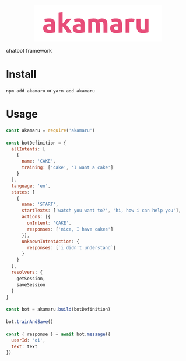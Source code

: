 <p alt="Logo" align="center">
  <img src="./logo.png" />
</p>

chatbot framework

# Install
`npm add akamaru` or `yarn add akamaru`

# Usage
```javascript
const akamaru = require('akamaru')

const botDefinition = {
  allIntents: [
    {
      name: 'CAKE',
      training: ['cake', 'I want a cake']
    }
  ],
  language: 'en',
  states: [
    {
      name: 'START',
      startTexts: ['watch you want to?', 'hi, how i can help you'],
      actions: [{
        onIntent: 'CAKE',
        responses: ['nice, I have cakes']
      }],
      unknownIntentAction: {
        responses: [`i didn't understand`]
      }
    }
  ],
  resolvers: {
    getSession,
    saveSession
  }
}

const bot = akamaru.build(botDefinition)

bot.trainAndSave()

const { response } = await bot.message({
  userId: 'oi',
  text: text
})
```

  
